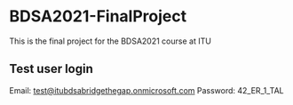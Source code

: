 # BDSA2021-FinalProject
This is the final project for the BDSA2021 course at ITU


## Test user login


Email: test@itubdsabridgethegap.onmicrosoft.com
Password: 42_ER_1_TAL

